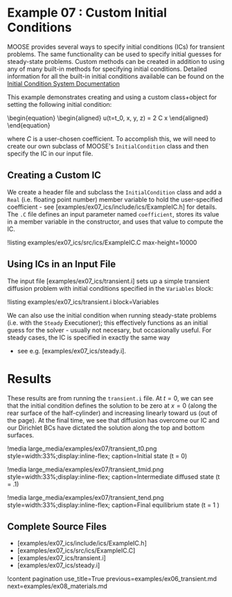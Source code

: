 # Example 07 : Custom Initial Conditions

MOOSE provides several ways to specify initial conditions (ICs) for transient problems.  The same
functionality can be used to specify initial guesses for steady-state problems.  Custom methods
can be created in addition to using any of many built-in methods for specifying initial
conditions.  Detailed information for all the built-in initial conditions available can be found
on the [Initial Condition System Documentation](framework:syntax/ICs/index.md)

This example demonstrates creating and using a custom class+object for setting the following
initial condition:

\begin{equation}
\begin{aligned}
    u(t=t_0, x, y, z) = 2 C x
\end{aligned}
\end{equation}

where $C$ is a user-chosen coefficient. To accomplish this, we will need to create our own
subclass of MOOSE's `InitialCondition` class and then specify the IC in our input file.

## Creating a Custom IC

We create a header file and subclass the `InitialCondition` class and add a `Real` (i.e. floating
point number) member variable to hold the user-specified coefficient - see
[examples/ex07_ics/include/ics/ExampleIC.h] for details. The `.C` file defines an input parameter
named `coefficient`, stores its value in a member variable in the constructor, and uses that value
to compute the IC.

!listing examples/ex07_ics/src/ics/ExampleIC.C max-height=10000

## Using ICs in an Input File

The input file [examples/ex07_ics/transient.i] sets up a simple transient diffusion problem with
initial conditions specified in the `Variables` block:

!listing examples/ex07_ics/transient.i block=Variables

We can also use the initial condition when running steady-state problems (i.e. with the `Steady`
Executioner); this effectively functions as an initial guess for the solver - usually not
necesary, but occasionally useful.  For steady cases, the IC is specified in exactly the same way
- see e.g. [examples/ex07_ics/steady.i].

# Results

These results are from running the `transient.i` file. At $t=0$, we can see that the initial
condition defines the solution to be zero at $x=0$ (along the rear surface of the half-cylinder)
and increasing linearly toward us (out of the page).  At the final time, we see that diffusion has
overcome our IC and our Dirichlet BCs have dictated the solution along the top and bottom
surfaces.

!media large_media/examples/ex07/transient_t0.png
       style=width:33%;display:inline-flex;
       caption=Initial state (t = 0)

!media large_media/examples/ex07/transient_tmid.png
       style=width:33%;display:inline-flex;
       caption=Intermediate diffused state (t = .1)

!media large_media/examples/ex07/transient_tend.png
       style=width:33%;display:inline-flex;
       caption=Final equilibrium state (t = 1 )

## Complete Source Files

- [examples/ex07_ics/include/ics/ExampleIC.h]
- [examples/ex07_ics/src/ics/ExampleIC.C]
- [examples/ex07_ics/transient.i]
- [examples/ex07_ics/steady.i]

!content pagination use_title=True
                    previous=examples/ex06_transient.md
                    next=examples/ex08_materials.md
